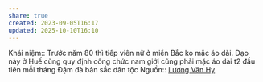 ```yaml
---
share: true
created: 2023-09-05T16:17
updated: 2025-10-10T16:10
---
```

Khái niệm:: 
Trước năm 80 thì tiếp viên nữ ở miền Bắc ko mặc áo dài. Dạo này ở Huế cũng quy  định công chức nam giới cũng phải mặc áo dài t2 đầu tiên mỗi tháng
Đậm đà bản sắc dân tộc
Nguồn:: [Lương Văn Hy](L%C6%B0%C6%A1ng%20V%C4%83n%20Hy.md)
